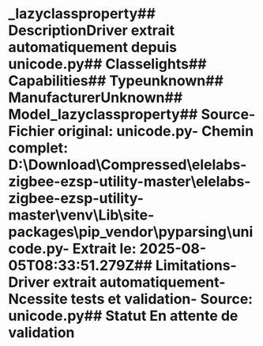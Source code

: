 # _lazyclassproperty##  DescriptionDriver extrait automatiquement depuis unicode.py##  Classelights##  Capabilities##  Typeunknown##  ManufacturerUnknown##  Model_lazyclassproperty##  Source- **Fichier original**: unicode.py- **Chemin complet**: D:\Download\Compressed\elelabs-zigbee-ezsp-utility-master\elelabs-zigbee-ezsp-utility-master\venv\Lib\site-packages\pip\_vendor\pyparsing\unicode.py- **Extrait le**: 2025-08-05T08:33:51.279Z##  Limitations- Driver extrait automatiquement- Ncessite tests et validation- Source: unicode.py##  Statut En attente de validation